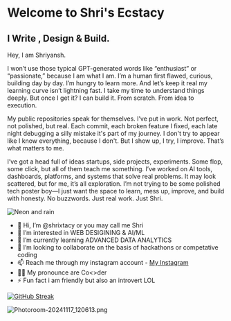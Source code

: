 # Welcome to Shri's Ecstacy
## I Write , Design & Build.
Hey, I am Shriyansh.

I won’t use those typical GPT-generated words like “enthusiast” or “passionate,” because I am what I am. I’m a human first flawed, curious, building day by day. I’m hungry to learn more. And let’s keep it real my learning curve isn’t lightning fast. I take my time to understand things deeply. But once I get it? I can build it. From scratch. From idea to execution.

My public repositories speak for themselves. I’ve put in work. Not perfect, not polished, but real. Each commit, each broken feature I fixed, each late night debugging a silly mistake it's part of my journey. I don't try to appear like I know everything, because I don't. But I show up, I try, I improve. That’s what matters to me.

I’ve got a head full of ideas startups, side projects, experiments. Some flop, some click, but all of them teach me something. I’ve worked on AI tools, dashboards, platforms, and systems that solve real problems. It may look scattered, but for me, it’s all exploration. I’m not trying to be some polished tech poster boy—I just want the space to learn, mess up, improve, and build with honesty. No buzzwords. Just real work. Just Shri.

![Neon and rain](https://github.com/user-attachments/assets/5eb1e65b-a810-4078-9b69-96450ec02103)
- 👋 Hi, I’m @shrixtacy or you may call me Shri
- 👀 I’m interested in WEB DESIGINING & AI/ML
- 🌱 I’m currently learning ADVANCED DATA ANALYTICS
- 💞️ I’m looking to collaborate on the basis of hackathons or competative coding 
- 📫 Reach me through my instagram account - [My Instagram](https://www.instagram.com/obs1ruct/)
- 🧑‍💻 My pronounce are Co<>der 
- ⚡ Fun fact i am friendly but also an introvert LOL
  
[![GitHub Streak](https://github-readme-streak-stats.herokuapp.com?user=shrixtacy&theme=dark)](https://git.io/streak-stats)
  
![Photoroom-20241117_120613.png](https://github.com/user-attachments/assets/c34ca7a1-3a81-405f-9ffe-35716bb41196)

<!---

shrixtacy/shrixtacy is a ✨ special ✨ repository because its `README.md` (this file) appears on your GitHub profile.
You can click the Preview link to take a look at your changes
--->
